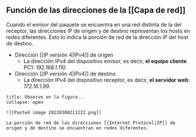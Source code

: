 ## Función de las direcciones de la [[Capa de red]]
Cuando el emisor del paquete se encuentra en una red distinta de la del receptor, las direcciones IP de origen y de destino representan los hosts en redes diferentes. Esto lo indica la porción de red de la dirección IP del host de destino.

-   Dirección [[IP versión 4|IPv4]] de origen
	- La dirección IPv4 del dispositivo emisor, es decir, **el equipo cliente** PC1: *192.168.1.110*.
-   Dirección [[IP versión 4|IPv4]] de destino
	- La dirección IPv4 del dispositivo receptor, es decir, **el servidor web**: *172.16.1.99*.
	
```ad-seealso
title: Observe en la figura...
collapse: open

![[Pasted image 20220308211222.png]]

La porción de red de las direcciones [[Internet Protocol|IP]] de origen y de destino se encuentran en redes diferentes.

```